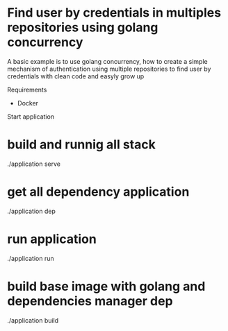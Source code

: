 # Find user by credentials in multiples repositories using golang concurrency
A basic example is to use golang concurrency, how to create a simple mechanism of authentication using multiple repositories to find user by credentials with clean code and easyly grow up

Requirements
 - Docker

Start application
  # build and runnig all stack 
  ./application serve

  # get all dependency application 
  ./application dep

  # run application 
  ./application run

  # build base image with golang and dependencies manager dep
  ./application build
